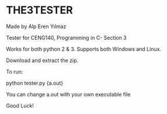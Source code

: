 # THE3TESTER
Made by Alp Eren Yılmaz

Tester for CENG140, Programming in C- Section 3

Works for both python 2 & 3.
Supports both Windows and Linux.

Download and extract the zip.

To run:

python tester.py {a.out}

  You can change a.out with your own executable file

Good Luck!
